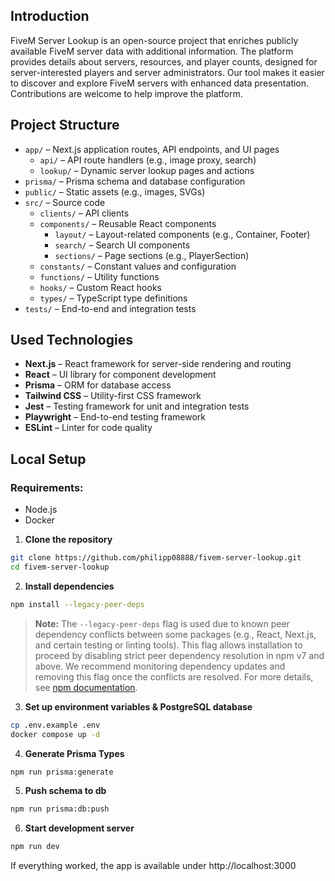 ## Introduction

FiveM Server Lookup is an open-source project that enriches publicly available FiveM server data with additional information. The platform provides details about servers, resources, and player counts, designed for server-interested players and server administrators. Our tool makes it easier to discover and explore FiveM servers with enhanced data presentation. Contributions are welcome to help improve the platform.

## Project Structure

- `app/` – Next.js application routes, API endpoints, and UI pages
    - `api/` – API route handlers (e.g., image proxy, search)
    - `lookup/` – Dynamic server lookup pages and actions
- `prisma/` – Prisma schema and database configuration
- `public/` – Static assets (e.g., images, SVGs)
- `src/` – Source code
    - `clients/` – API clients
    - `components/` – Reusable React components
        - `layout/` – Layout-related components (e.g., Container, Footer)
        - `search/` – Search UI components
        - `sections/` – Page sections (e.g., PlayerSection)
    - `constants/` – Constant values and configuration
    - `functions/` – Utility functions
    - `hooks/` – Custom React hooks
    - `types/` – TypeScript type definitions
- `tests/` – End-to-end and integration tests

## Used Technologies

- **Next.js** – React framework for server-side rendering and routing
- **React** – UI library for component development
- **Prisma** – ORM for database access
- **Tailwind CSS** – Utility-first CSS framework
- **Jest** – Testing framework for unit and integration tests
- **Playwright** – End-to-end testing framework
- **ESLint** – Linter for code quality

## Local Setup

### Requirements:
- Node.js
- Docker

1. **Clone the repository**

```bash
git clone https://github.com/philipp08888/fivem-server-lookup.git
cd fivem-server-lookup
```

2. **Install dependencies**

```bash
npm install --legacy-peer-deps
```

> **Note:** The `--legacy-peer-deps` flag is used due to known peer dependency conflicts between some packages (e.g., React, Next.js, and certain testing or linting tools). This flag allows installation to proceed by disabling strict peer dependency resolution in npm v7 and above. We recommend monitoring dependency updates and removing this flag once the conflicts are resolved. For more details, see [npm documentation](https://docs.npmjs.com/cli/v7/using-npm/config#legacy-peer-deps).
3. **Set up environment variables & PostgreSQL database**

```bash
cp .env.example .env
docker compose up -d
```

4. **Generate Prisma Types**

```bash
npm run prisma:generate
```

5. **Push schema to db**

```bash
npm run prisma:db:push
```

6. **Start development server**

```bash
npm run dev
```

If everything worked, the app is available under http://localhost:3000